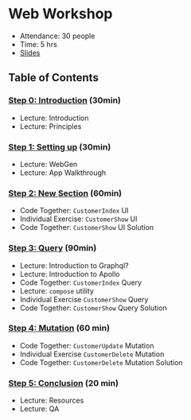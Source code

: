 # Web Workshop

- Attendance: 30 people
- Time: 5 hrs
- [Slides](WebWorkshop.pdf)

## Table of Contents

### [Step 0: Introduction](./Step%200:%20Introduction.md) (30min)

- Lecture: Introduction
- Lecture: Principles

### [Step 1: Setting up](./Step%201:%20Setting%20up.md) (30min)

- Lecture: WebGen
- Lecture: App Walkthrough

### [Step 2: New Section](./Step%202:%20New%20Section.md) (60min)

- Code Together: `CustomerIndex` UI
- Individual Exercise: `CustomerShow` UI
- Code Together: `CustomerShow` UI Solution

### [Step 3: Query](./Step%203:%20Query.md) (90min)

- Lecture: Introduction to Graphql?
- Lecture: Introduction to Apollo
- Code Together: `CustomerIndex` Query
- Lecture: `compose` utility
- Individual Exercise `CustomerShow` Query
- Code Together: `CustomerShow` Query Solution

### [Step 4: Mutation](./Step%204:%20Mutation.md) (60 min)

- Code Together: `CustomerUpdate` Mutation
- Individual Exercise `CustomerDelete` Mutation
- Code Together:  `CustomerDelete` Mutation Solution

### [Step 5: Conclusion](./Step%205:%20Conclusion.md) (20 min)

- Lecture: Resources
- Lecture: QA
